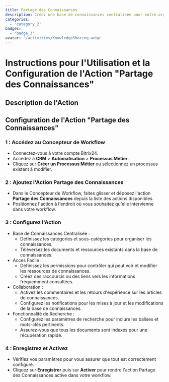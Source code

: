 ```yaml
---
title: Partage des Connaissances
description: Créez une base de connaissances centralisée pour votre organisation.
categories: 
  - 'category_2'
badges: 
  - 'badge_3'
avatar: '/activities/KnowledgeSharing.webp'
---
```

# Instructions pour l'Utilisation et la Configuration de l'Action "Partage des Connaissances"

## Description de l'Action

## **Configuration de l'Action "Partage des Connaissances"**

### 1 : Accédez au Concepteur de Workflow
- Connectez-vous à votre compte Bitrix24.
- Accédez à **CRM** > **Automatisation** > **Processus Métier**.
- Cliquez sur **Créer un Processus Métier** ou sélectionnez un processus existant à modifier.

### 2 : Ajoutez l'Action Partage des Connaissances
- Dans le Concepteur de Workflow, faites glisser et déposez l'action **Partage des Connaissances** depuis la liste des actions disponibles.
- Positionnez l'action à l'endroit où vous souhaitez qu'elle intervienne dans votre workflow.

### 3 : Configurez l'Action
- Base de Connaissances Centralisée :
  - Définissez les catégories et sous-catégories pour organiser les connaissances.
  - Téléversez les documents et ressources existants dans la base de connaissances.
- Accès Facile :
  - Définissez les permissions pour contrôler qui peut voir et modifier les ressources de connaissances.
  - Créez des raccourcis ou des liens vers les informations fréquemment consultées.
- Collaboration :
  - Activez les commentaires et les retours d'expérience sur les articles de connaissances.
  - Configurez les notifications pour les mises à jour et les modifications de la base de connaissances.
- Fonctionnalité de Recherche :
  - Configurez les paramètres de recherche pour inclure les balises et mots-clés pertinents.
  - Assurez-vous que tous les documents sont indexés pour une récupération rapide.

### 4 : Enregistrez et Activez
- Vérifiez vos paramètres pour vous assurer que tout est correctement configuré.
- Cliquez sur **Enregistrer** puis sur **Activer** pour rendre l'action Partage des Connaissances active dans votre workflow.